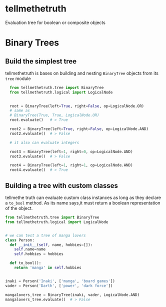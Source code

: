 # tellmethetruth
Evaluation tree for boolean or composite objects

# Binary Trees

## Build the simplest tree
tellmethetruth is bases on building and nesting `BinaryTree` objects from its `tree` module

```python
  from tellmethetruth.tree import BinaryTree
  from tellmethetruth.logical import LogicalNode

  
  root = BinaryTree(left=True, right=False, op=LogicalNode.OR)
  # same as
  # BinaryTree(True, True, LogicalNode.OR)
  root.evaluate()   # > True

  root2 = BinaryTree(left=True, right=False, op=LogicalNode.AND)
  root2.evaluate()  # > False

  # it also can evaluate integers

  root3 = BinaryTree(left=1, right=0, op=LogicalNode.AND)
  root3.evaluate()  # > False

  root4 = BinaryTree(left=1, right=1, op=LogicalNode.AND)
  root4.evaluate()  # > True
```

## Building a tree with custom classes
tellmethe truth can evaluate custom class instances as long as they declare a `to_bool` method. As its name says,it must return a boolean representation of the object.

```python
from tellmethetruth.tree import BinaryTree
from tellmethetruth.logical import LogicalNode


# we can test a tree of manga lovers
class Person:
  def __init__(self, name, hobbies=[]):
    self.name=name
    self.hobbies = hobbies

  def to_bool():
    return 'manga' in self.hobbies


inaki = Person('Inaki', ['manga', 'board games'])
vader = Person('Darth', ['power', 'dark force'])

mangalovers_tree = BinaryTree(inaki, vader, LogicalNode.AND)
mangalovers_tree.evaluate()  # > False
```
